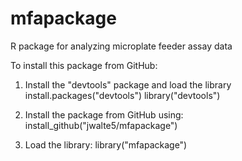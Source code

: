 # mfapackage
R package for analyzing microplate feeder assay data

To install this package from GitHub:
1) Install the "devtools" package and load the library
install.packages("devtools")
library("devtools")

2) Install the package from GitHub using:
install_github("jwalte5/mfapackage")

3) Load the library:
library("mfapackage")
